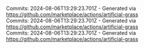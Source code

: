 Commits: 2024-08-06T13:29:23.701Z - Generated via https://github.com/marketplace/actions/artificial-grass
<br>
Commits: 2024-08-06T13:29:23.701Z - Generated via https://github.com/marketplace/actions/artificial-grass
<br>
Commits: 2024-08-06T13:29:23.701Z - Generated via https://github.com/marketplace/actions/artificial-grass
<br>
